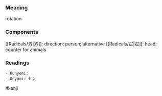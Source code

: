 ### Meaning

rotation

### Components

[[Radicals/方|方]]: direction; person; alternative [[Radicals/疋|疋]]: head; counter for animals

### Readings

```
- Kunyomi: 
- Onyomi: セン
```

#kanji